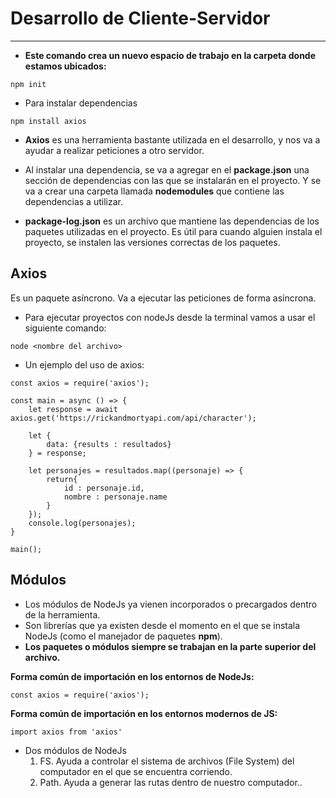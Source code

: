 
# Desarrollo de Cliente-Servidor
------------------

- **Este comando crea un nuevo espacio de trabajo en la carpeta donde estamos ubicados:**

```
npm init
```

- Para instalar dependencias 

```
npm install axios
```

- **Axios** es una herramienta bastante utilizada en el desarrollo, y nos va a ayudar a realizar peticiones a otro servidor.
- Al instalar una dependencia, se va a agregar en el **package.json** una sección de dependencias con las que se instalarán en el proyecto. Y se va a crear una carpeta llamada **nodemodules** que contiene las dependencias a utilizar.

- **package-log.json** es un archivo que mantiene las dependencias de los paquetes utilizadas en el proyecto. Es útil para cuando alguien instala el proyecto, se instalen las versiones correctas de los paquetes.

## **Axios**

Es un paquete asíncrono. Va a ejecutar las peticiones de forma asíncrona.

- Para ejecutar proyectos con nodeJs desde la terminal vamos a usar el siguiente comando:

```
node <nombre del archivo>
```

- Un ejemplo del uso de axios:

```
const axios = require('axios');

const main = async () => {
    let response = await axios.get('https://rickandmortyapi.com/api/character');

    let {
        data: {results : resultados}
    } = response;

    let personajes = resultados.map((personaje) => {
        return{
            id : personaje.id,
            nombre : personaje.name
        }
    });
    console.log(personajes);
}

main();
```

## **Módulos**

- Los módulos de NodeJs ya vienen incorporados o precargados dentro de la herramienta. 
- Son librerías que ya existen desde el momento en el que se instala NodeJs (como el manejador de paquetes **npm**).
- **Los paquetes o módulos siempre se trabajan en la parte superior del archivo.**

**Forma común de importación en los entornos de NodeJs:**

```
const axios = require('axios');
```

**Forma común de importación en los entornos modernos de JS:**

```
import axios from 'axios'
```

- Dos módulos de NodeJs
	1. FS. Ayuda a controlar el sistema de archivos (File System) del computador en el que se encuentra corriendo.
	2. Path. Ayuda a generar las rutas dentro de nuestro computador..









































